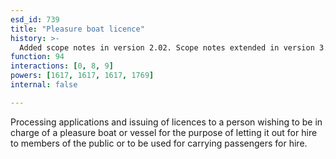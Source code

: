 ```yaml
---
esd_id: 739
title: "Pleasure boat licence"
history: >-
  Added scope notes in version 2.02. Scope notes extended in version 3.00 to clarify responsible agency. Term name changed from 'Licence - pleasure boats' to 'Licences - pleasure boats' in version 3.00. Name changed to 'Pleasure boat licence' in version 4.00.
function: 94
interactions: [0, 8, 9]
powers: [1617, 1617, 1617, 1769]
internal: false

---
```


Processing applications and issuing of licences to a person wishing to be in charge of a pleasure boat or vessel for the purpose of letting it out for hire to members of the public or to be used for carrying passengers for hire.


